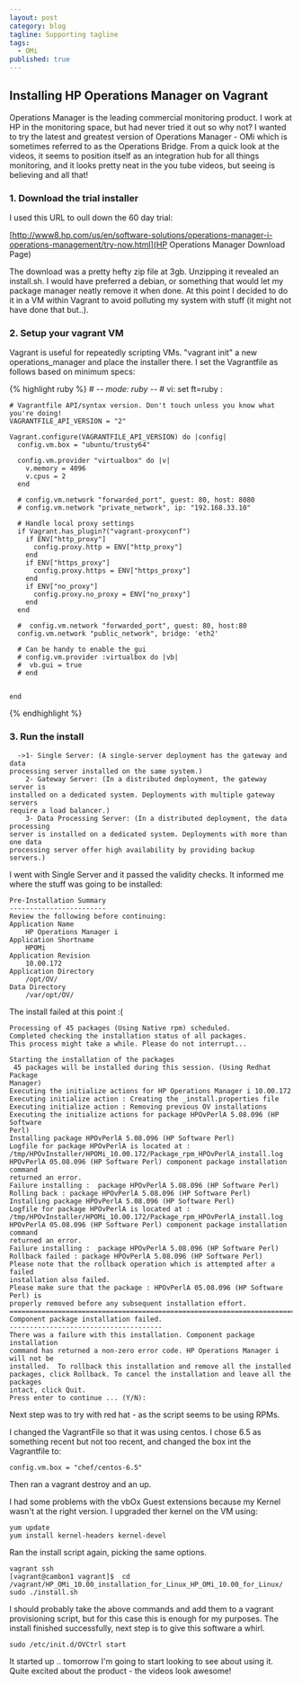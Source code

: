 ```yaml
---
layout: post
category: blog
tagline: Supporting tagline
tags: 
  - OMi
published: true
---
```

## Installing HP Operations Manager on Vagrant
Operations Manager is the leading commercial monitoring product.  I work at HP in the monitoring space, but had never tried it out so why not?  I wanted to try the latest and greatest version of Operations Manager - OMi which is sometimes referred to as the Operations Bridge.  From a quick look at the videos, it seems to position itself as an integration hub for all things monitoring, and it looks pretty neat in the you tube videos, but seeing is believing and all that!  

### 1. Download the trial installer
I used this URL to oull down the 60 day trial:

[http://www8.hp.com/us/en/software-solutions/operations-manager-i-operations-management/try-now.html](HP Operations Manager Download Page)

The download was a pretty hefty zip file at 3gb. Unzipping it revealed an install.sh.  I would have preferred a debian, or something that would let my package manager neatly remove it when done.  At this point I decided to do it in a VM within Vagrant to avoid polluting my system with stuff (it might not have done that but..).

### 2. Setup your vagrant VM
Vagrant is useful for repeatedly scripting VMs.  "vagrant init" a new operations_manager and place the installer there.  I set the Vagrantfile as follows based on minimum specs:

{% highlight ruby %}
    # -*- mode: ruby -*-
    # vi: set ft=ruby :
     
    # Vagrantfile API/syntax version. Don't touch unless you know what you're doing!
    VAGRANTFILE_API_VERSION = "2"
      
    Vagrant.configure(VAGRANTFILE_API_VERSION) do |config|
      config.vm.box = "ubuntu/trusty64"

      config.vm.provider "virtualbox" do |v|
        v.memory = 4096
        v.cpus = 2
      end

      # config.vm.network "forwarded_port", guest: 80, host: 8080
      # config.vm.network "private_network", ip: "192.168.33.10"

      # Handle local proxy settings
      if Vagrant.has_plugin?("vagrant-proxyconf")
        if ENV["http_proxy"]
          config.proxy.http = ENV["http_proxy"]
        end
        if ENV["https_proxy"]
          config.proxy.https = ENV["https_proxy"]
        end
        if ENV["no_proxy"]
          config.proxy.no_proxy = ENV["no_proxy"]
        end
      end

      #  config.vm.network "forwarded_port", guest: 80, host:80
      config.vm.network "public_network", bridge: 'eth2'

      # Can be handy to enable the gui
      # config.vm.provider :virtualbox do |vb|
      #  vb.gui = true
      # end
      

    end
{% endhighlight %}


### 3. Run the install

```
  ->1- Single Server: (A single-server deployment has the gateway and data 
processing server installed on the same system.)
    2- Gateway Server: (In a distributed deployment, the gateway server is 
installed on a dedicated system. Deployments with multiple gateway servers 
require a load balancer.)
    3- Data Processing Server: (In a distributed deployment, the data processing 
server is installed on a dedicated system. Deployments with more than one data 
processing server offer high availability by providing backup servers.)
```

I went with Single Server and it passed the validity checks.  It informed me where the stuff was going to be installed:

    Pre-Installation Summary
    ------------------------
    Review the following before continuing:
    Application Name
        HP Operations Manager i
    Application Shortname
        HPOMi
    Application Revision
        10.00.172
    Application Directory
        /opt/OV/
    Data Directory
        /var/opt/OV/


The install failed at this point :(

    Processing of 45 packages (Using Native rpm) scheduled.
    Completed checking the installation status of all packages.
    This process might take a while. Please do not interrupt...

    Starting the installation of the packages
     45 packages will be installed during this session. (Using Redhat Package 
    Manager)
    Executing the initialize actions for HP Operations Manager i 10.00.172
    Executing initialize action : Creating the _install.properties file
    Executing initialize action : Removing previous OV installations
    Executing the initialize actions for package HPOvPerlA 5.08.096 (HP Software 
    Perl)
    Installing package HPOvPerlA 5.08.096 (HP Software Perl)
    Logfile for package HPOvPerlA is located at : 
    /tmp/HPOvInstaller/HPOMi_10.00.172/Package_rpm_HPOvPerlA_install.log
    HPOvPerlA 05.08.096 (HP Software Perl) component package installation command 
    returned an error.
    Failure installing :  package HPOvPerlA 5.08.096 (HP Software Perl)
    Rolling back : package HPOvPerlA 5.08.096 (HP Software Perl)
    Installing package HPOvPerlA 5.08.096 (HP Software Perl)
    Logfile for package HPOvPerlA is located at : 
    /tmp/HPOvInstaller/HPOMi_10.00.172/Package_rpm_HPOvPerlA_install.log
    HPOvPerlA 05.08.096 (HP Software Perl) component package installation command 
    returned an error.
    Failure installing :  package HPOvPerlA 5.08.096 (HP Software Perl)
    Rollback failed : package HPOvPerlA 5.08.096 (HP Software Perl)
    Please note that the rollback operation which is attempted after a failed 
    installation also failed.
    Please make sure that the package : HPOvPerlA 05.08.096 (HP Software Perl) is 
    properly removed before any subsequent installation effort.
    ===============================================================================
    Component package installation failed.
    --------------------------------------
    There was a failure with this installation. Component package installation 
    command has returned a non-zero error code. HP Operations Manager i will not be
    installed.  To rollback this installation and remove all the installed 
    packages, click Rollback. To cancel the installation and leave all the packages
    intact, click Quit.
    Press enter to continue ... (Y/N): 

Next step was to try with red hat - as the script seems to be using RPMs.  

I changed the VagrantFile so that it was using centos.  I chose 6.5 as something recent but not too recent, and changed the box int the Vagrantfile to:

    config.vm.box = "chef/centos-6.5"

Then ran a vagrant destroy and an up.  

I had some problems with the vbOx Guest extensions because my Kernel wasn't at the right version. I upgraded ther kernel on the VM using:

    yum update
    yum install kernel-headers kernel-devel

Ran the install script again, picking the same options.

    vagrant ssh
    [vagrant@cambon1 vagrant]$  cd /vagrant/HP_OMi_10.00_installation_for_Linux_HP_OMi_10.00_for_Linux/
    sudo ./install.sh

I should probably take the above commands and add them to a vagrant provisioning script, but for this case this is enough for my purposes.  The install finished successfully, next step is to give this software a whirl.

    sudo /etc/init.d/OVCtrl start

 It started up .. tomorrow I'm going to start looking to see about using it. Quite excited about the product - the videos look awesome!